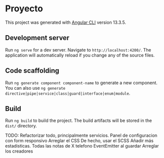 # Proyecto

This project was generated with [Angular CLI](https://github.com/angular/angular-cli) version 13.3.5.

## Development server

Run `ng serve` for a dev server. Navigate to `http://localhost:4200/`. The application will automatically reload if you change any of the source files.

## Code scaffolding

Run `ng generate component component-name` to generate a new component. You can also use `ng generate directive|pipe|service|class|guard|interface|enum|module`.

## Build

Run `ng build` to build the project. The build artifacts will be stored in the `dist/` directory.

TODO:
Refactorizar todo, principalmente servicios.
Panel de configuracion con form responsivo
Arreglar el CSS
De hecho, usar el SCSS
Añadir más estadisticas.
Todas las notas de X telefono
EventEmitter al guardar
Arreglar los creadores